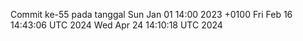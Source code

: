 Commit ke-55 pada tanggal Sun Jan 01 14:00 2023 +0100
Fri Feb 16 14:43:06 UTC 2024
Wed Apr 24 14:10:18 UTC 2024
